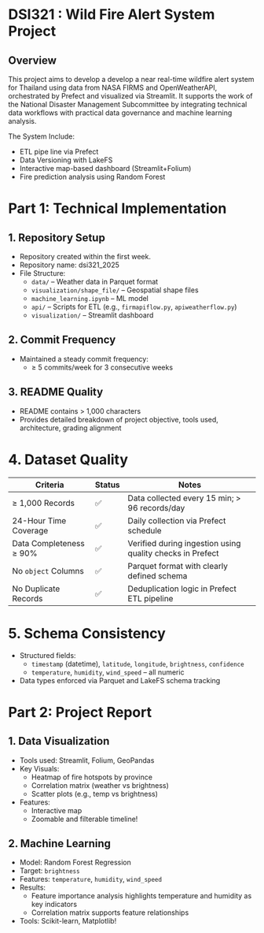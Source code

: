 # DSI321 : Wild Fire Alert System Project

## Overview

This project aims to develop a develop a near real-time wildfire alert system for Thailand using data from NASA FIRMS and OpenWeatherAPI, orchestrated by Prefect and visualized via Streamlit. It supports the work of the National Disaster Management Subcommittee by integrating technical data workflows with practical data governance and machine learning analysis.

The System Include:
- ETL pipe line via Prefect
- Data Versioning with LakeFS
- Interactive map-based dashboard (Streamlit+Folium)
- Fire prediction analysis using Random Forest

# Part 1: Technical Implementation

## 1. Repository Setup

* Repository created within the first week.
* Repository name: dsi321_2025
* File Structure:
    * `data/` – Weather data in Parquet format
    * `visualization/shape_file/` – Geospatial shape files
    * `machine_learning.ipynb` – ML model
    * `api/` – Scripts for ETL (e.g., `firmapiflow.py`, `apiweatherflow.py`)
    * `visualization/` – Streamlit dashboard

## 2. Commit Frequency

* Maintained a steady commit frequency:
    * ≥ 5 commits/week for 3 consecutive weeks

## 3. README Quality

* README contains > 1,000 characters
* Provides detailed breakdown of project objective, tools used, architecture, grading alignment

# 4. Dataset Quality

| Criteria                 | Status | Notes                                                 |
| ------------------------ | ------ | ----------------------------------------------------- |
| ≥ 1,000 Records          | ✅     | Data collected every 15 min; > 96 records/day         |
| 24-Hour Time Coverage    | ✅     | Daily collection via Prefect schedule                 |
| Data Completeness ≥ 90%  | ✅     | Verified during ingestion using quality checks in Prefect |
| No `object` Columns      | ✅     | Parquet format with clearly defined schema            |
| No Duplicate Records     | ✅     | Deduplication logic in Prefect ETL pipeline           |

# 5. Schema Consistency

* Structured fields:
    * `timestamp` (datetime), `latitude`, `longitude`, `brightness`, `confidence`
    * `temperature`, `humidity`, `wind_speed` – all numeric
* Data types enforced via Parquet and LakeFS schema tracking

# Part 2: Project Report

## 1. Data Visualization

* Tools used: Streamlit, Folium, GeoPandas
* Key Visuals:
    * Heatmap of fire hotspots by province
    * Correlation matrix (weather vs brightness)
    * Scatter plots (e.g., temp vs brightness)
* Features:
    * Interactive map
    * Zoomable and filterable timeline!
  [^DSI324 wild fire]:(https://github.com/user-attachments/assets/495a2939-abdc-4280-9e46-161860a02b76)

## 2. Machine Learning

* Model: Random Forest Regression
* Target: `brightness`
* Features: `temperature`, `humidity`, `wind_speed`
* Results:
    * Feature importance analysis highlights temperature and humidity as key indicators
    * Correlation matrix supports feature relationships
* Tools: Scikit-learn, Matplotlib!
[^14]:(https://github.com/user-attachments/assets/5eb21056-200e-4290-9784-bb663c5d0760)


